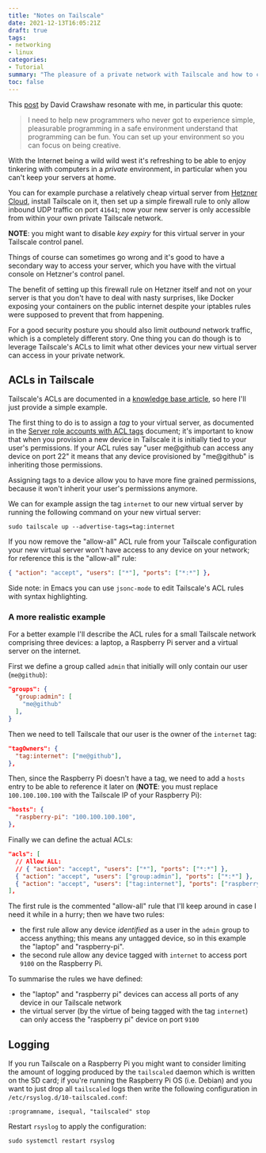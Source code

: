 ```yaml
---
title: "Notes on Tailscale"
date: 2021-12-13T16:05:21Z
draft: true
tags:
- networking
- linux
categories:
- Tutorial
summary: "The pleasure of a private network with Tailscale and how to configure ACLs."
toc: false
---
```


This [post](https://tailscale.com/blog/remembering-the-lan/) by David Crawshaw resonate with me,
in particular this quote:

> I need to help new programmers who never got to experience simple, pleasurable programming in a
> safe environment understand that programming can be fun. You can set up your environment so you
> can focus on being creative.

With the Internet being a wild wild west it's refreshing to be able to enjoy tinkering with
computers in a _private_ environment, in particular when you can't keep your servers at home.

You can for example purchase a relatively cheap virtual server from
[Hetzner Cloud](https://www.hetzner.com/cloud), install Tailscale on it, then set up a simple
firewall rule to only allow inbound UDP traffic on port `41641`; now your new server is
only accessible from within your own private Tailscale network.

**NOTE**: you might want to disable _key expiry_ for this virtual server in your Tailscale control
panel.

Things of course can sometimes go wrong and it's good to have a secondary way to access your server,
which you have with the virtual console on Hetzner's control panel.

The benefit of setting up this firewall rule on Hetzner itself and not on your server is that you
don't have to deal with nasty surprises, like Docker exposing your containers on the public internet
despite your iptables rules were supposed to prevent that from happening.

For a good security posture you should also limit _outbound_ network traffic, which is a completely
different story. One thing you can do though is to leverage Tailscale's ACLs to limit what other
devices your new virtual server can access in your private network.

## ACLs in Tailscale

Tailscale's ACLs are documented in a [knowledge base article](https://tailscale.com/kb/1018/acls/),
so here I'll just provide a simple example.

The first thing to do is to assign a _tag_ to your virtual server, as documented in the
[Server role accounts with ACL tags](https://tailscale.com/kb/1068/acl-tags/) document; it's
important to know that when you provision a new device in Tailscale it is initially tied to your
user's permissions. If your ACL rules say "user me@github can access any device on port 22" it means
that any device provisioned by "me@github" is inheriting those permissions.

Assigning tags to a device allow you to have more fine grained permissions, because it won't inherit
your user's permissions anymore.

We can for example assign the tag `internet` to our new virtual server by running the following
command on your new virtual server:

```
sudo tailscale up --advertise-tags=tag:internet
```

If you now remove the "allow-all" ACL rule from your Tailscale configuration your new virtual server
won't have access to any device on your network; for reference this is the "allow-all" rule:

```json
{ "action": "accept", "users": ["*"], "ports": ["*:*"] },
```

Side note: in Emacs you can use `jsonc-mode` to edit Tailscale's ACL rules with syntax highlighting.

### A more realistic example

For a better example I'll describe the ACL rules for a small Tailscale network comprising three
devices: a laptop, a Raspberry Pi server and a virtual server on the internet.

First we define a group called `admin` that initially will only contain our user (`me@github`):

```json
"groups": {
  "group:admin": [
    "me@github"
  ],
}
```

Then we need to tell Tailscale that our user is the owner of the `internet` tag:

```json
"tagOwners": {
  "tag:internet": ["me@github"],
},
```

Then, since the Raspberry Pi doesn't have a tag, we need to add a `hosts` entry to be able to
reference it later on (**NOTE**: you must replace `100.100.100.100` with the Tailscale IP of your
Raspberry Pi):

```json
"hosts": {
  "raspberry-pi": "100.100.100.100",
},
```

Finally we can define the actual ACLs:

```json
"acls": [
  // Allow ALL:
  // { "action": "accept", "users": ["*"], "ports": ["*:*"] },
  { "action": "accept", "users": ["group:admin"], "ports": ["*:*"] },
  { "action": "accept", "users": ["tag:internet"], "ports": ["raspberry-pi:9100"] },
],
```

The first rule is the commented "allow-all" rule that I'll keep around in case I need it while in a
hurry; then we have two rules:

- the first rule allow any device _identified_ as a user in the `admin` group to access anything;
  this means any untagged device, so in this example the "laptop" and "raspberry-pi".
- the second rule allow any device tagged with `internet` to access port `9100` on the Raspberry Pi.

To summarise the rules we have defined:

- the "laptop" and "raspberry pi" devices can access all ports of any device in our Tailscale
  network
- the virtual server (by the virtue of being tagged with the tag `internet`) can only access the
  "raspberry pi" device on port `9100`

## Logging

If you run Tailscale on a Raspberry Pi you might want to consider limiting the amount of logging
produced by the `tailscaled` daemon which is written on the SD card; if you're running the Raspberry
Pi OS (i.e. Debian) and you want to just drop all `tailscaled` logs then write the following
configuration in `/etc/rsyslog.d/10-tailscaled.conf`:

```
:programname, isequal, "tailscaled" stop
```

Restart `rsyslog` to apply the configuration:

```
sudo systemctl restart rsyslog
```
